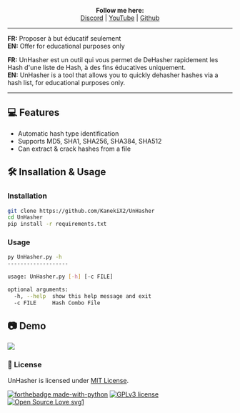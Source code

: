 <p align='center'>
  <b>Follow me here:</b><br>
  <a href="https://discord.gg/kjdsvNqJff">Discord</a> |
  <a href="https://www.youtube.com/channel/UCdIuioH8MzwMD88XGkliupA">YouTube</a> |
  <a href="https://github.com/KanekiX2">Github</a>
</p>

--- 

**FR:** Proposer à but éducatif seulement  
**EN:** Offer for educational purposes only


**FR:** UnHasher est un outil qui vous permet de DeHasher rapidement les Hash d'une liste de Hash, à des fins éducatives uniquement.  
**EN:** UnHasher is a tool that allows you to quickly dehasher hashes via a hash list, for educational purposes only.  

---   

## 💻 Features
- Automatic hash type identification
- Supports MD5, SHA1, SHA256, SHA384, SHA512
- Can extract & crack hashes from a file

## 🛠 Insallation & Usage
### Installation
```bash
git clone https://github.com/KanekiX2/UnHasher
cd UnHasher
pip install -r requirements.txt
```
### Usage
```bash
py UnHasher.py -h
-------------------

usage: UnHasher.py [-h] [-c FILE]

optional arguments:
  -h, --help  show this help message and exit
  -c FILE     Hash Combo File
```


## 📷 Demo
![](https://cdn.discordapp.com/attachments/814116223126208602/829658477164757002/unknown.png)

### 📜 License
UnHasher is licensed under [MIT License](https://github.com/s0md3v/Hash-Buster/blob/master/LICENSE).

[![forthebadge made-with-python](http://ForTheBadge.com/images/badges/made-with-python.svg)](https://www.python.org/)
[![GPLv3 license](https://img.shields.io/badge/License-GPLv3-blue.svg)](http://perso.crans.org/besson/LICENSE.html)
[![Open Source Love svg1](https://badges.frapsoft.com/os/v1/open-source.svg?v=103)](https://github.com/ellerbrock/open-source-badges/)

